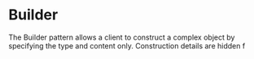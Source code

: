 # Builder

The Builder pattern allows a client to construct a complex object by specifying the type and content only. Construction details are hidden f